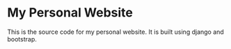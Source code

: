 # My Personal Website

This is the source code for my personal website. It is built using django and bootstrap. 
